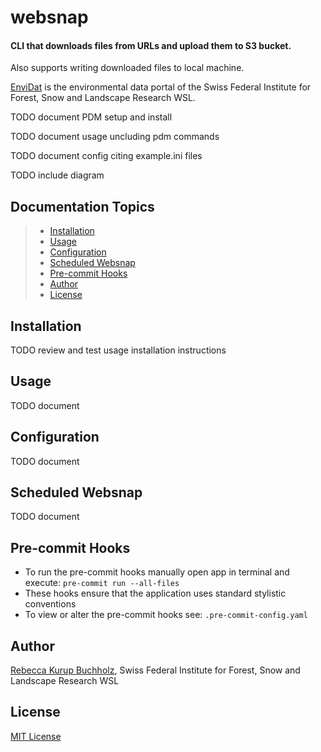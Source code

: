 # websnap

#### CLI that downloads files from URLs and upload them to S3 bucket. 

Also supports writing downloaded files to local machine. 

[EnviDat](https://www.envidat.ch) is the environmental data portal of the Swiss Federal Institute for Forest, Snow and Landscape Research WSL.

TODO document PDM setup and install

TODO document usage uncluding pdm commands 

TODO document config citing example.ini files

TODO include diagram


## Documentation Topics

> - [Installation](#installation)
> - [Usage](#usage)
> - [Configuration](#configuration)
> - [Scheduled Websnap](#scheduled-websnap)
> - [Pre-commit Hooks](#pre-commit-hooks)
> - [Author](#author)
> - [License](#license)


## Installation

TODO review and test usage installation instructions


## Usage

TODO document


## Configuration

TODO document


## Scheduled Websnap

TODO document


## Pre-commit Hooks

- To run the pre-commit hooks manually open app in terminal and execute: `pre-commit run --all-files`
- These hooks ensure that the application uses standard stylistic conventions
- To view or alter the pre-commit hooks see: `.pre-commit-config.yaml`


## Author
[Rebecca Kurup Buchholz](https://www.linkedin.com/in/rebeccakurupbuchholz/), Swiss Federal Institute for Forest, Snow and Landscape Research WSL 


## License

[MIT License](https://gitlabext.wsl.ch/EnviDat/websnap/-/blob/main/LICENSE?ref_type=heads)

